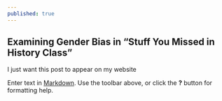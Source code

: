 ```yaml
---
published: true
---
```

## Examining Gender Bias in “Stuff You Missed in History Class”

I just want this post to appear on my website

Enter text in [Markdown](http://daringfireball.net/projects/markdown/). Use the toolbar above, or click the **?** button for formatting help.
